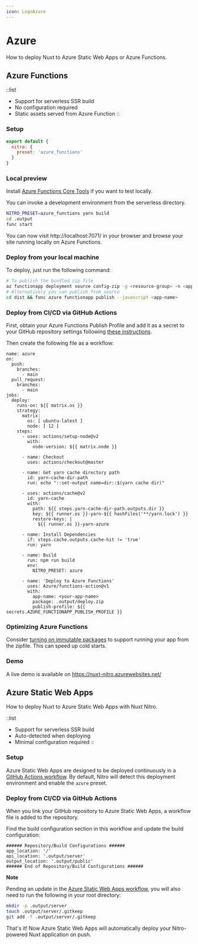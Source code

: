 ```yaml
---
icon: LogoAzure
---
```


# Azure

How to deploy Nuxt to Azure Static Web Apps or Azure Functions.

## Azure Functions

::list
- Support for serverless SSR build
- No configuration required
- Static assets served from Azure Function
::

### Setup

```js [nuxt.config.js]
export default {
  nitro: {
    preset: 'azure_functions'
  }
}
```

### Local preview

Install [Azure Functions Core Tools](https://docs.microsoft.com/en-us/azure/azure-functions/functions-run-local) if you want to test locally.

You can invoke a development environment from the serverless directory.

```bash
NITRO_PRESET=azure_functions yarn build
cd .output
func start
```

You can now visit http://localhost:7071/ in your browser and browse your site running locally on Azure Functions.

### Deploy from your local machine

To deploy, just run the following command:
```bash
# To publish the bundled zip file
az functionapp deployment source config-zip -g <resource-group> -n <app-name> --src dist/deploy.zip
# Alternatively you can publish from source
cd dist && func azure functionapp publish --javascript <app-name>
```

### Deploy from CI/CD via GitHub Actions

First, obtain your Azure Functions Publish Profile and add it as a secret to your GitHub repository settings following [these instructions](https://github.com/Azure/functions-action#using-publish-profile-as-deployment-credential-recommended).

Then create the following file as a workflow:

```yml{}[.github/workflows/azure.yml]
name: azure
on:
  push:
    branches:
      - main
  pull_request:
    branches:
      - main
jobs:
  deploy:
    runs-on: ${{ matrix.os }}
    strategy:
      matrix:
        os: [ ubuntu-latest ]
        node: [ 12 ]
    steps:
      - uses: actions/setup-node@v2
        with:
          node-version: ${{ matrix.node }}

      - name: Checkout
        uses: actions/checkout@master

      - name: Get yarn cache directory path
        id: yarn-cache-dir-path
        run: echo "::set-output name=dir::$(yarn cache dir)"

      - uses: actions/cache@v2
        id: yarn-cache
        with:
          path: ${{ steps.yarn-cache-dir-path.outputs.dir }}
          key: ${{ runner.os }}-yarn-${{ hashFiles('**/yarn.lock') }}
          restore-keys: |
            ${{ runner.os }}-yarn-azure

      - name: Install Dependencies
        if: steps.cache.outputs.cache-hit != 'true'
        run: yarn

      - name: Build
        run: npm run build
        env:
          NITRO_PRESET: azure

      - name: 'Deploy to Azure Functions'
        uses: Azure/functions-action@v1
        with:
          app-name: <your-app-name>
          package: .output/deploy.zip
          publish-profile: ${{ secrets.AZURE_FUNCTIONAPP_PUBLISH_PROFILE }}
```

### Optimizing Azure Functions

Consider [turning on immutable packages](https://docs.microsoft.com/en-us/azure/app-service/deploy-run-package) to support running your app from the zipfile. This can speed up cold starts.

### Demo

A live demo is available on https://nuxt-nitro.azurewebsites.net/

## Azure Static Web Apps

How to deploy Nuxt to Azure Static Web Apps with Nuxt Nitro.

::list
- Support for serverless SSR build
- Auto-detected when deploying
- Minimal configuration required
::

### Setup

Azure Static Web Apps are designed to be deployed continuously in a [GitHub Actions workflow](https://docs.microsoft.com/en-us/azure/static-web-apps/github-actions-workflow). By default, Nitro will detect this deployment environment and enable the `azure` preset.

### Deploy from CI/CD via GitHub Actions

When you link your GitHub repository to Azure Static Web Apps, a workflow file is added to the repository.

Find the build configuration section in this workflow and update the build configuration:

```yml{}[.github/workflows/azure-static-web-apps-<RANDOM_NAME>.yml]
###### Repository/Build Configurations ######
app_location: '/'
api_location: '.output/server'
output_location: '.output/public'
###### End of Repository/Build Configurations ######
```

**Note**

Pending an update in the [Azure Static Web Apps workflow](https://github.com/Azure/static-web-apps-deploy), you will also need to run the following in your root directory:
```bash
mkdir -p .output/server
touch .output/server/.gitkeep
git add -f .output/server/.gitkeep
```

That's it! Now Azure Static Web Apps will automatically deploy your Nitro-powered Nuxt application on push.
